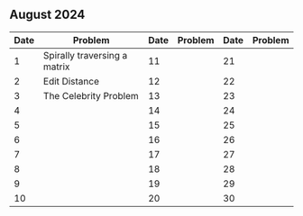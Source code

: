 ## August 2024

| Date | Problem                      | Date | Problem | Date | Problem |
| ---- | ---------------------------- | ---- | ------- | ---- | ------- |
| 1    | Spirally traversing a matrix | 11   |         | 21   |         |
| 2    | Edit Distance                | 12   |         | 22   |         |
| 3    | The Celebrity Problem        | 13   |         | 23   |         |
| 4    |                              | 14   |         | 24   |         |
| 5    |                              | 15   |         | 25   |         |
| 6    |                              | 16   |         | 26   |         |
| 7    |                              | 17   |         | 27   |         |
| 8    |                              | 18   |         | 28   |         |
| 9    |                              | 19   |         | 29   |         |
| 10   |                              | 20   |         | 30   |         |
